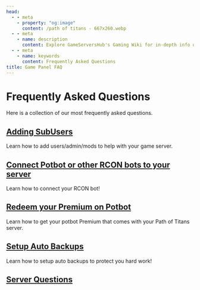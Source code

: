 ```yaml
---
head:
  - - meta
    - property: "og:image"
      content: /path of titans - 667x260.webp
  - - meta
    - name: description
      content: Explore GameServersHub's Gaming Wiki for in-depth info on Path of Titans. Find details on gameplay, features, and updates for the ultimate dino MMO adventure!
  - - meta
    - name: keywords
      content: Frequently Asked Questions
title: Game Panel FAQ
---
```


# Frequently Asked Questions

Here is a collection of our most frequently asked questions.

## [Adding SubUsers](./faq-adding-subusers)

Learn how to add users/admin/mods to help with your game server.

## [Connect Potbot or other RCON bots to your server](./faq-connecting-rcon-bots)

Learn how to connect your RCON bot!

## [Redeem your Premium on Potbot](./faq-redeem-premium)

Learn how to get your potbot Premium that comes with your Path of Titans server.

## [Setup Auto Backups](./faq-auto-backups)

Learn how to setup auto backups to protect you hard work!

## [Server Questions](./faq-server-question)